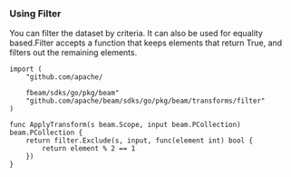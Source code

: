 ### Using Filter


You can filter the dataset by criteria. It can also be used for equality based.Filter accepts a function that keeps elements that return True, and filters out the remaining elements.

```
import (
	"github.com/apache/ 
	
	fbeam/sdks/go/pkg/beam"
	"github.com/apache/beam/sdks/go/pkg/beam/transforms/filter"
)

func ApplyTransform(s beam.Scope, input beam.PCollection) beam.PCollection {
	return filter.Exclude(s, input, func(element int) bool {
		return element % 2 == 1
	})
}
```


    